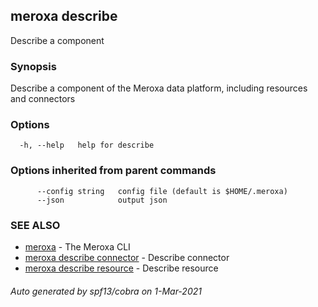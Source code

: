 ## meroxa describe

Describe a component

### Synopsis

Describe a component of the Meroxa data platform, including resources and connectors

### Options

```
  -h, --help   help for describe
```

### Options inherited from parent commands

```
      --config string   config file (default is $HOME/.meroxa)
      --json            output json
```

### SEE ALSO

* [meroxa](meroxa.md)	 - The Meroxa CLI
* [meroxa describe connector](meroxa_describe_connector.md)	 - Describe connector
* [meroxa describe resource](meroxa_describe_resource.md)	 - Describe resource

###### Auto generated by spf13/cobra on 1-Mar-2021
